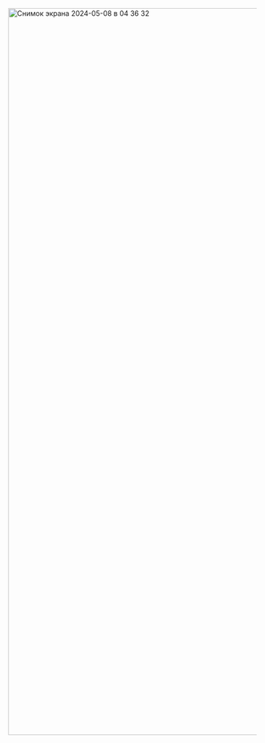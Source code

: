 <img width="1470" alt="Снимок экрана 2024-05-08 в 04 36 32" src="https://github.com/MunaOd/proje6/assets/148050737/f699445a-d5c0-4787-9bfc-00738135dba4">
